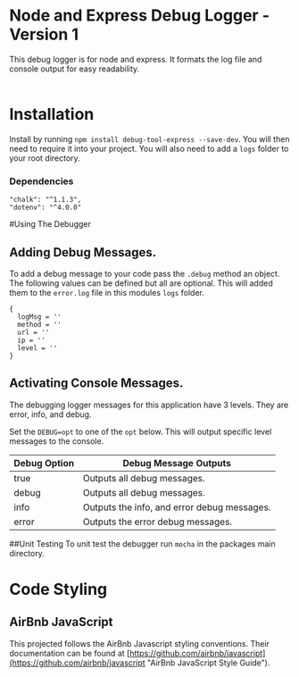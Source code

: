 # Node and Express Debug Logger - Version 1
This debug logger is for node and express. It formats the log file and console output for easy readability. 
<br>
<br>
# Installation
Install by running `npm install debug-tool-express --save-dev`. You will then need to require it into your project.
You will also need to add a `logs` folder to your root directory.

### Dependencies
```
"chalk": "^1.1.3",
"dotenv": "^4.0.0"
```

#Using The Debugger

## Adding Debug Messages.
To add a debug message to your code pass the `.debug` method an object. The following values can be defined but all are optional. This will added them to the `error.log` file in this modules `logs` folder.

```
{
  logMsg = ''
  method = ''
  url = ''
  ip = ''
  level = ''
}
  ```
## Activating Console Messages.
The debugging logger messages for this application have 3 levels. They are error, info, and debug. 

Set the `DEBUG=opt` to one of the `opt` below. This will output specific level messages to the console.

Debug Option | Debug Message Outputs
---------------------|------------------------------------
true | Outputs all debug messages.
debug | Outputs all debug messages.
info | Outputs the info, and error debug messages.
error | Outputs the error debug messages.

##Unit Testing
To unit test the debugger run `mocha` in the packages main directory.

# Code Styling
## AirBnb JavaScript
This projected follows the AirBnb Javascript styling conventions. Their documentation can be found at [https://github.com/airbnb/javascript](https://github.com/airbnb/javascript "AirBnb JavaScript Style Guide").